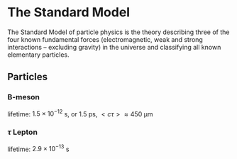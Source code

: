 # The Standard Model

The Standard Model of particle physics is the theory describing three of the four known fundamental forces (electromagnetic, weak and strong interactions – excluding gravity) in the universe and classifying all known elementary particles.

## Particles

### B-meson
lifetime: $1.5 \times 10^{−12}$ s, or 1.5 ps, $< c\tau > \approx 450$ μm

### $\tau$ Lepton
lifetime: $2.9 \times 10^{−13}$ s
